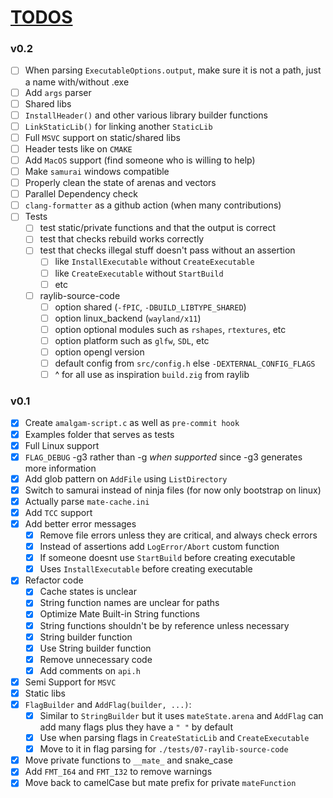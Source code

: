# [TODOS](https://github.com/TomasBorquez/mate.h/issues/9)

### v0.2
- [ ] When parsing `ExecutableOptions.output`, make sure it is not a path, just a name with/without .exe
- [ ] Add `args` parser
- [ ] Shared libs
- [ ] `InstallHeader()` and other various library builder functions
- [ ] `LinkStaticLib()` for linking another `StaticLib`
- [ ] Full `MSVC` support on static/shared libs
- [ ] Header tests like on `CMAKE`
- [ ] Add `MacOS` support (find someone who is willing to help)
- [ ] Make `samurai` windows compatible
- [ ] Properly clean the state of arenas and vectors
- [ ] Parallel Dependency check
- [ ] `clang-formatter` as a github action (when many contributions)
- [ ] Tests
    - [ ] test static/private functions and that the output is correct 
    - [ ] test that checks rebuild works correctly
    - [ ] test that checks illegal stuff doesn't pass without an assertion
        - [ ] like `InstallExecutable` without `CreateExecutable`
        - [ ] like `CreateExecutable` without `StartBuild`
        - [ ] etc
    - [ ] raylib-source-code
        - [ ] option shared (`-fPIC`, `-DBUILD_LIBTYPE_SHARED`)
        - [ ] option linux_backend (`wayland/x11`)
        - [ ] option optional modules such as `rshapes`, `rtextures`, etc
        - [ ] option platform such as `glfw`, `SDL`, etc
        - [ ] option opengl version
        - [ ] default config from `src/config.h` else `-DEXTERNAL_CONFIG_FLAGS`
        - [ ] ^ for all use as inspiration `build.zig` from raylib

### v0.1
- [x] Create `amalgam-script.c` as well as `pre-commit hook`
- [x] Examples folder that serves as tests
- [x] Full Linux support
- [x] `FLAG_DEBUG` -g3 rather than -g *when supported* since -g3 generates more information
- [x] Add glob pattern on `AddFile` using `ListDirectory`
- [x] Switch to samurai instead of ninja files (for now only bootstrap on linux)
- [x] Actually parse `mate-cache.ini`
- [x] Add `TCC` support
- [x] Add better error messages
    - [x] Remove file errors unless they are critical, and always check errors
    - [x] Instead of assertions add `LogError/Abort` custom function
    - [x] If someone doesnt use `StartBuild` before creating executable
    - [x] Uses `InstallExecutable` before creating executable
- [x] Refactor code
    - [x] Cache states is unclear
    - [x] String function names are unclear for paths
    - [x] Optimize Mate Built-in String functions
    - [x] String functions shouldn't be by reference unless necessary
    - [x] String builder function
    - [x] Use String builder function
    - [x] Remove unnecessary code
    - [x] Add comments on `api.h`
- [x] Semi Support for `MSVC` 
- [x] Static libs 
- [x] `FlagBuilder` and `AddFlag(builder, ...)`:
    - [x] Similar to `StringBuilder` but it uses `mateState.arena` and `AddFlag` can add many flags plus they have a `" "` by default
    - [x] Use when parsing flags in `CreateStaticLib` and `CreateExecutable`
    - [x] Move to it in flag parsing for `./tests/07-raylib-source-code`
- [x] Move private functions to `__mate_` and snake_case
- [x] Add `FMT_I64` and `FMT_I32` to remove warnings
- [x] Move back to camelCase but mate prefix for private `mateFunction`
